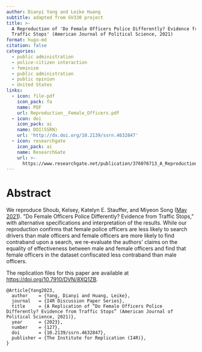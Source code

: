 ```yaml
---
author: Dianyi Yang and Leike Huang
subtitle: adapted from GV330 project
title: >-
  A Reproduction of 'Do Female Officers Police Differently? Evidence from
  Traffic Stops' (American Journal of Political Science, 2021)
format: hugo-md
citation: false
categories:
  - public administration
  - police-citizen interaction
  - feminism
  - public administration
  - public opinion
  - United States
links:
  - icon: file-pdf
    icon_pack: fa
    name: PDF
    url: Reproduction__Female_Officers.pdf
  - icon: doi
    icon_pack: ai
    name: DOI(SSRN)
    url: 'http://dx.doi.org/10.2139/ssrn.4632847'
  - icon: researchgate
    icon_pack: ai
    name: ResearchGate
    url: >-
      https://www.researchgate.net/publication/376076713_A_Reproduction_of_Do_Female_Officers_Police_Differently_Evidence_from_Traffic_Stops_American_Journal_of_Political_Science_2021
---
```



# Abstract

We reproduce Shoub, Kelsey, Katelyn E. Stauffer, and Miyeon Song ([May 2021](https://doi.org/10.1111/ajps.12618)). "Do Female Officers Police Differently? Evidence from Traffic Stops," with alternative specifications and interpretation of the results. While our reproduction confirms that female police officers are less likely to search drivers than male officers and female officers are more likely to find contraband upon a search, we re-evaluate the authors' claims on the equality of effectiveness between male and female officers and find that female officers in the dataset confiscated less contraband than male officers.

The replication files for this paper are available at <https://doi.org/10.7910/DVN/8XQ1ZB>.

    @Article{Yang2023,
      author    = {Yang, Dianyi and Huang, Leike},
      journal   = {I4R Discussion Paper Series},
      title     = {A Replication of “Do Female Officers Police Differently? Evidence from Traffic Stops” (American Journal of Political Science, 2021)},
      year      = {2023},
      number    = {127},
      doi       = {10.2139/ssrn.4632847},
      publisher = {The Institute for Replication (I4R)},
    }
